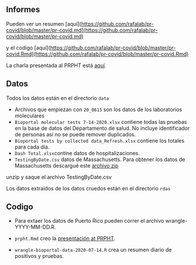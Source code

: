 ## Informes

Pueden ver un resumen [aquí](https://github.com/rafalab/pr-covid/blob/master/pr-covid.md](https://github.com/rafalab/pr-covid/blob/master/pr-covid.md)

y el codigo [aquí](https://github.com/rafalab/pr-covid/blob/master/pr-covid.Rmd](https://github.com/rafalab/pr-covid/blob/master/pr-covid.Rmd)

La charla presentada al PRPHT está [aquí](https://rafalab.github.io/pr-covid/prpht.html).

## Datos

Todos los datos están en el directorio `data`

* Archivos que empiezan con `20_0615` son los datos de los laboratorios moleculares
* `Bioportal molecular tests 7-14-2020.xlsx` contiene todas las pruebas en la base de datos del Departamento de salud. No incluye identificador de personas así no se puede remover duplicados.
* `Bioportal tests by collected data_Refresh.xlsx` contiene los totales para cada día.
* `Dash Total.xlsx`contine datos de hospitalizaciones.
* `TestingByDate.csv` datos de Massachusetts. Para obtener los datos de Massachusetts descargué este [archivo zip](https://www.mass.gov/doc/covid-19-raw-data-june-30-2020/download)

unzip y saque el archivo TestingByDate.csv

Los datos extraidos de los datos cruedos están en el directorio `rdas`



## Codigo

* Para extaer los datos de Puerto Rico pueden correr el archivo wrangle-YYYY-MM-DD.R. 

* `prpht.Rmd` creo la [presentación at PRPHT](https://rafalab.github.io/pr-covid/prpht.html).

* `wrangle-bioportal-data-2020-07-14.R` crea un resumen diario de positivos y pruebas.


